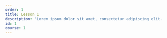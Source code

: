 ```yaml
---
order: 1
title: Lesson 1
description: 'Lorem ipsum dolor sit amet, consectetur adipiscing elit. Aliquam suscipit bibendum ex nec interdum. Phasellus erat erat, hendrerit quis pretium eu, aliquet nec orci.'
id: 1
course: 1
---
```

